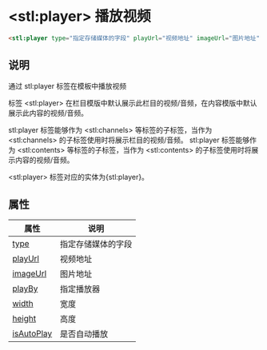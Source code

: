 ﻿# &lt;stl:player&gt; 播放视频

```html
<stl:player type="指定存储媒体的字段" playUrl="视频地址" imageUrl="图片地址" playBy="指定播放器" width="宽度" height="高度" isAutoPlay="是否自动播放"></stl:player>
```

## 说明

通过 stl:player 标签在模板中播放视频

标签 &lt;stl:player&gt; 在栏目模版中默认展示此栏目的视频/音频，在内容模版中默认展示此内容的视频/音频。

stl:player 标签能够作为 &lt;stl:channels&gt; 等标签的子标签，当作为 &lt;stl:channels&gt; 的子标签使用时将展示栏目的视频/音频。 
stl:player 标签能够作为 &lt;stl:contents&gt; 等标签的子标签，当作为 &lt;stl:contents&gt; 的子标签使用时将展示内容的视频/音频。

&lt;stl:player&gt; 标签对应的实体为{stl:player}。

## 属性

| 属性                                          | 说明               |
| --------------------------------------------- | ------------------ |
| [type](player/attributes?id=type)             | 指定存储媒体的字段 |
| [playUrl](player/attributes?id=playUrl)       | 视频地址           |
| [imageUrl](player/attributes?id=imageUrl)     | 图片地址           |
| [playBy](player/attributes?id=playBy)         | 指定播放器         |
| [width](player/attributes?id=width)           | 宽度               |
| [height](player/attributes?id=height)         | 高度               |
| [isAutoPlay](player/attributes?id=isAutoPlay) | 是否自动播放       |